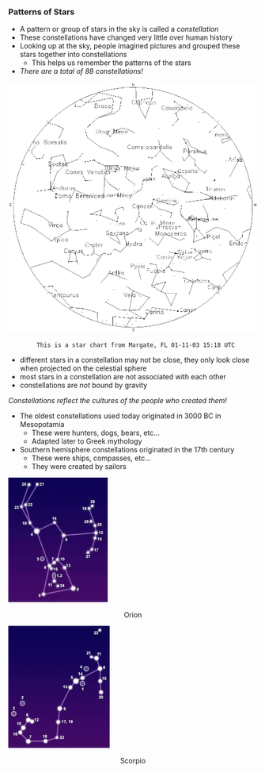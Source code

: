 ### Patterns of Stars
- A pattern or group of stars in the sky is called a *constellation*
- These constellations have changed very little over human history
- Looking up at the sky, people imagined pictures and grouped these stars together into constellations
	- This helps us remember the patterns of the stars
- *There are a total of 88 constellations!*

![]( ../zassets/Pasted%20image%2020230908105716.png)

			This is a star chart from Margate, FL 01-11-03 15:18 UTC

- different stars in a constellation may not be close, they only look close when projected on the celestial sphere
- most stars in a constellation are not associated with each other
- constellations are *not* bound by gravity

*Constellations reflect the cultures of the people who created them!*

- The oldest constellations used today originated in 3000 BC in Mesopotamia
	- These were hunters, dogs, bears, etc...
	- Adapted later to Greek mythology
- Southern hemisphere constellations originated in the 17th century
	- These were ships, compasses, etc...
	- They were created by sailors

![center](../zassets/Pasted%20image%2020230908105804.png)

<div style="text-align: center; width: 100%;">Orion</div>

![center](../zassets/Pasted%20image%2020230908110452.png)

<div style="text-align: center; width: 100%;">Scorpio</div>

